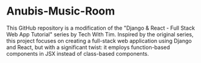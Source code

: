 # Anubis-Music-Room
This GitHub repository is a modification of the "Django &amp; React - Full Stack Web App Tutorial" series by Tech With Tim. Inspired by the original series, this project focuses on creating a full-stack web application using Django and React, but with a significant twist: it employs function-based components in JSX instead of class-based components.
